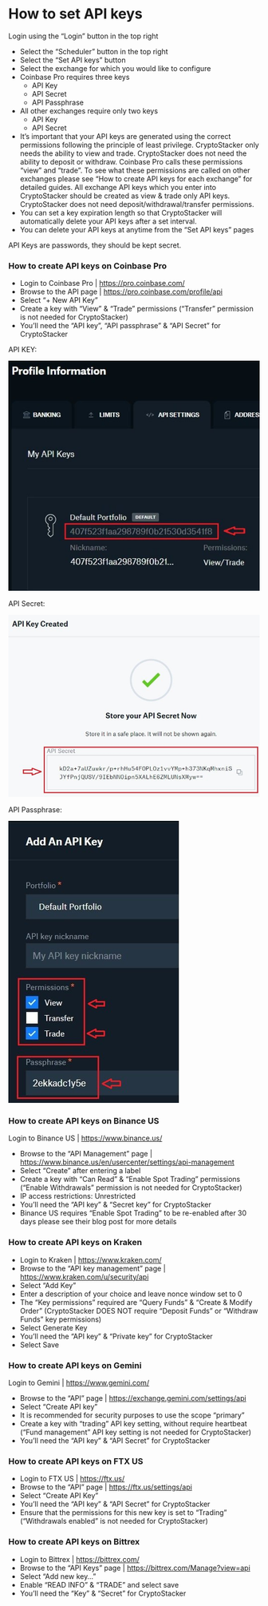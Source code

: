 # How to set API keys

Login using the “Login” button in the top right
- Select the “Scheduler” button in the top right
- Select the “Set API keys” button
- Select the exchange for which you would like to configure
- Coinbase Pro requires three keys
  - API Key
  - API Secret
  - API Passphrase
- All other exchanges require only two keys
  - API Key
  - API Secret
- It’s important that your API keys are generated using the correct permissions following the principle of least privilege.  CryptoStacker only needs the ability to view and trade. CryptoStacker does not need the ability to deposit or withdraw.  Coinbase Pro calls these permissions “view” and “trade”. To see what these permissions are called on other exchanges please see “How to create API keys for each exchange” for detailed guides.  All exchange API keys which you enter into CryptoStacker should be created as view & trade only API keys.  CryptoStacker does not need deposit/withdrawal/transfer permissions.
- You can set a key expiration length so that CryptoStacker will automatically delete your API keys after a set interval.
- You can delete your API keys at anytime from the “Set API keys” pages

API Keys are passwords, they should be kept secret.

### How to create API keys on Coinbase Pro
- Login to Coinbase Pro | https://pro.coinbase.com/
- Browse to the API page | https://pro.coinbase.com/profile/api
- Select “+ New API Key”
- Create a key with “View” & “Trade” permissions (“Transfer” permission is not needed for CryptoStacker)
- You’ll need the “API key”, “API passphrase” & “API Secret” for CryptoStacker

API KEY:

![screenshot](https://github.com/Brett-Lopez/CryptoStacker/blob/main/screenshots/api-key-example.jpg)

API Secret:

![screenshot](https://github.com/Brett-Lopez/CryptoStacker/blob/main/screenshots/api-key-secret.jpg)

API Passphrase:

![screenshot](https://github.com/Brett-Lopez/CryptoStacker/blob/main/screenshots/api-key-passphrase-example.jpg)

### How to create API keys on Binance US
Login to Binance US | https://www.binance.us/
- Browse to the “API Management” page | https://www.binance.us/en/usercenter/settings/api-management
- Select “Create” after entering a label
- Create a key with “Can Read” & “Enable Spot Trading” permissions (“Enable Withdrawals” permission is not needed for CryptoStacker)
- IP access restrictions: Unrestricted
- You’ll need the “API key” & “Secret key” for CryptoStacker
- Binance US requires “Enable Spot Trading” to be re-enabled after 30 days please see their blog post for more details

### How to create API keys on Kraken
- Login to Kraken | https://www.kraken.com/
- Browse to the “API key management” page | https://www.kraken.com/u/security/api
- Select “Add Key”
- Enter a description of your choice and leave nonce window set to 0
- The “Key permissions” required are “Query Funds” & “Create & Modify Order” (CryptoStacker DOES NOT require “Deposit Funds” or “Withdraw Funds” key permissions)
- Select Generate Key
- You’ll need the “API key” & “Private key” for CryptoStacker
- Select Save

### How to create API keys on Gemini
Login to Gemini | https://www.gemini.com/
- Browse to the “API” page | https://exchange.gemini.com/settings/api
- Select “Create API key”
- It is recommended for security purposes to use the scope “primary”
- Create a key with “trading” API key setting, without require heartbeat (“Fund management” API key setting is not needed for CryptoStacker)
- You’ll need the “API key” & “API Secret” for CryptoStacker

### How to create API keys on FTX US
- Login to FTX US | https://ftx.us/
- Browse to the “API” page | https://ftx.us/settings/api
- Select “Create API Key”
- You’ll need the “API key” & “API Secret” for CryptoStacker
- Ensure that the permissions for this new key is set to “Trading” (“Withdrawals enabled” is not needed for CryptoStacker)

### How to create API keys on Bittrex
- Login to Bittrex | https://bittrex.com/
- Browse to the “API Keys” page | https://bittrex.com/Manage?view=api
- Select “Add new key…”
- Enable “READ INFO” & “TRADE” and select save
- You’ll need the “Key” & “Secret” for CryptoStacker
